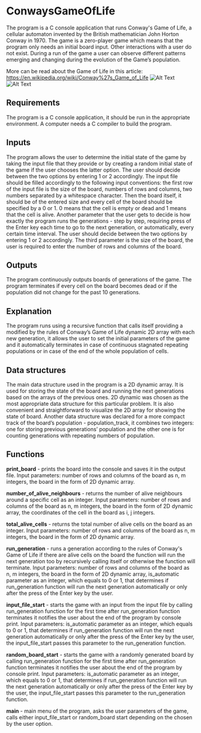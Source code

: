 # ConwaysGameOfLife
The program is a C console application that runs Conway's Game of Life, a cellular automaton
invented by the British mathematician John Horton Conway in 1970.
The game is a zero-player game which means that the program only needs an initial board input. Other interactions with a
user do not exist. During a run of the game a user can observe different patterns emerging and
changing during the evolution of the Game’s population.

More can be read about the Game of Life in this article: https://en.wikipedia.org/wiki/Conway%27s_Game_of_Life
![Alt Text](https://media.giphy.com/media/YacMaaM6GULoEIbZAF/giphy.gif)
![Alt Text](https://media.giphy.com/media/k37XuDb20d0i7wzIh1/giphy.gif)

## Requirements
The program is a C console application, it should be run in the appropriate environment. A
computer needs a C compiler to build the program.


## Inputs
The program allows the user to determine the initial state of the game by taking the input file that
they provide or by creating a random initial state of the game if the user chooses the latter option.
The user should decide between the two options by entering 1 or 2 accordingly.
The input file should be filled accordingly to the following input conventions: the first row of the
input file is the size of the board, numbers of rows and columns, two numbers separated by a
whitespace character. Then the board itself, it should be of the entered size and every cell of the
board should be specified by a 0 or 1. 0 means that the cell is empty or dead and 1 means that the
cell is alive.
Another parameter that the user gets to decide is how exactly the program runs the generations -
step by step, requiring press of the Enter key each time to go to the next generation, or
automatically, every certain time interval. The user should decide between the two options by
entering 1 or 2 accordingly.
The third parameter is the size of the board, the user is required to enter the number of rows and
columns of the board.

## Outputs
The program continuously outputs boards of generations of the game. The program terminates if
every cell on the board becomes dead or if the population did not change for the past 10
generations.

## Explanation
The program runs using a recursive function that calls itself providing a modified by the rules of
Conway’s Game of Life dynamic 2D array with each new generation, it allows the user to set the
initial parameters of the game and it automatically terminates in case of continuous stagnated
repeating populations or in case of the end of the whole population of cells.

## Data structures
The main data structure used in the program is a 2D dynamic array. It is used for storing the state
of the board and running the next generations based on the arrays of the previous ones. 2D
dynamic was chosen as the most appropriate data structure for this particular problem. It is also
convenient and straightforward to visualize the 2D array for showing the state of board.
Another data structure was declared for a more compact track of the board’s population -
population_track, it combines two integers: one for storing previous generations’ population and
the other one is for counting generations with repeating numbers of population.

## Functions
**print_board** - prints the board into the console and saves it in the output file. Input parameters:
number of rows and columns of the board as n, m integers, the board in the form of 2D dynamic
array.

**number_of_alive_neighbours** - returns the number of alive neighbours around a specific cell as
an integer.
Input parameters: number of rows and columns of the board as n, m integers, the board in the
form of 2D dynamic array, the coordinates of the cell in the board as i, j integers.

**total_alive_cells** - returns the total number of alive cells on the board as an integer.
Input parameters: number of rows and columns of the board as n, m integers, the board in the
form of 2D dynamic array.

**run_generation** - runs a generation according to the rules of Conway's Game of Life if there are
alive cells on the board the function will run the next generation too by recursively calling itself
or otherwise the function will terminate.
Input parameters: number of rows and columns of the board as n, m integers, the board in the
form of 2D dynamic array, is_automatic parameter as an integer, which equals to 0 or 1, that
determines if run_generation function will run the next generation automatically or only after the
press of the Enter key by the user.

**input_file_start** - starts the game with an input from the input file by calling run_generation
function for the first time after run_generation function terminates it notifies the user about the
end of the program by console print.
Input parameters: is_automatic parameter as an integer, which equals to 0 or 1, that determines if
run_generation function will run the next generation automatically or only after the press of the
Enter key by the user, the input_file_start passes this parameter to the run_generation function.

**random_board_start** - starts the game with a randomly generated board by calling
run_generation function for the first time after run_generation function terminates it notifies the
user about the end of the program by console print.
Input parameters: is_automatic parameter as an integer, which equals to 0 or 1, that determines if
run_generation function will run the next generation automatically or only after the press of the
Enter key by the user, the input_file_start passes this parameter to the run_generation function.

**main** - main menu of the program, asks the user parameters of the game, calls either
input_file_start or random_board start depending on the chosen by the user option.
